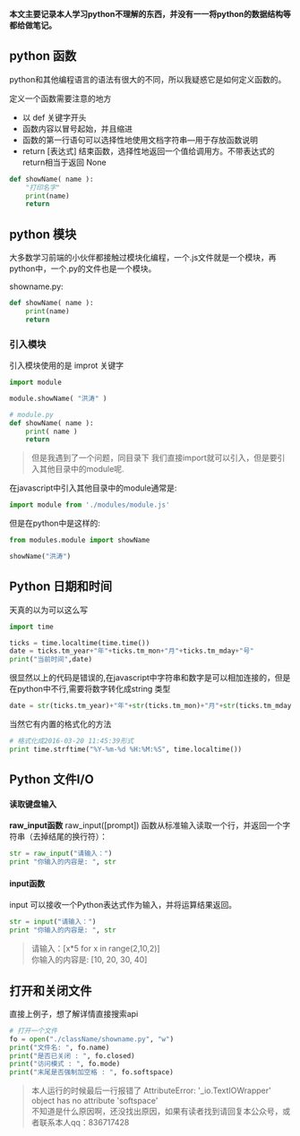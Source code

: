**本文主要记录本人学习python不理解的东西，并没有一一将python的数据结构等都给做笔记。**

## python 函数

python和其他编程语言的语法有很大的不同，所以我疑惑它是如何定义函数的。

定义一个函数需要注意的地方

- 以 def 关键字开头
- 函数内容以冒号起始，并且缩进
- 函数的第一行语句可以选择性地使用文档字符串—用于存放函数说明
- return [表达式] 结束函数，选择性地返回一个值给调用方。不带表达式的return相当于返回 None

```py
def showName( name ):
    "打印名字"
    print(name)
    return
```

## python 模块

大多数学习前端的小伙伴都接触过模块化编程，一个.js文件就是一个模块，再python中，一个.py的文件也是一个模块。

showname.py:

```py
def showName( name ):
    print(name)
    return
```

### **引入模块**

引入模块使用的是 improt 关键字

```py
import module

module.showName( "洪涛" )

# module.py
def showName( name ):
    print( name )
    return
```

> 但是我遇到了一个问题，同目录下 我们直接import就可以引入，但是要引入其他目录中的module呢.

在javascript中引入其他目录中的module通常是:
```js
import module from './modules/module.js'
```

但是在python中是这样的:
```py
from modules.module import showName

showName("洪涛")
```

## Python 日期和时间

天真的以为可以这么写
```py
import time

ticks = time.localtime(time.time())
date = ticks.tm_year+"年"+ticks.tm_mon+"月"+ticks.tm_mday+"号"
print("当前时间",date)
```
很显然以上的代码是错误的,在javascript中字符串和数字是可以相加连接的，但是在python中不行,需要将数字转化成string 类型
```py
date = str(ticks.tm_year)+"年"+str(ticks.tm_mon)+"月"+str(ticks.tm_mday)+"号"
```
当然它有内置的格式化的方法
```py
# 格式化成2016-03-20 11:45:39形式
print time.strftime("%Y-%m-%d %H:%M:%S", time.localtime()) 
```

## Python 文件I/O

#### 读取键盘输入

**raw_input函数**
raw_input([prompt]) 函数从标准输入读取一个行，并返回一个字符串（去掉结尾的换行符）：
```py
str = raw_input("请输入：")
print "你输入的内容是: ", str
```

#### input函数

input 可以接收一个Python表达式作为输入，并将运算结果返回。

```py
str = input("请输入：")
print "你输入的内容是: ", str
```

> 请输入：[x*5 for x in range(2,10,2)] <br/>
> 你输入的内容是:  [10, 20, 30, 40]

## 打开和关闭文件

直接上例子，想了解详情直接搜索api

```py
# 打开一个文件
fo = open("./className/showname.py", "w")
print("文件名: ", fo.name)
print("是否已关闭 : ", fo.closed)
print("访问模式 : ", fo.mode)
print("末尾是否强制加空格 : ", fo.softspace)
```
> 本人运行的时候最后一行报错了 AttributeError: '_io.TextIOWrapper' object has no attribute 'softspace' <br/>
> 不知道是什么原因啊，还没找出原因，如果有读者找到请回复本公众号，或者联系本人qq：836717428
